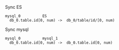Sync ES

```
mysql_0          ES
  db_0.table.id[0, num) ->  db_0/table/id/[0, num)
```
Sync mysql
```
mysql_0          mysql_1
  db_0.table.id[0, num) ->  db_0.table.id[0, num)
```